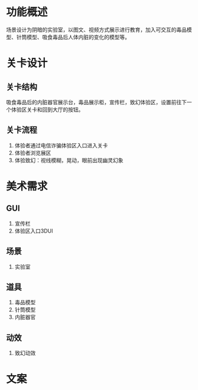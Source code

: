 <!--
 * @Author: your name
 * @Date: 2020-05-06 22:05:59
 * @LastEditTime: 2020-05-07 00:06:59
 * @LastEditors: Please set LastEditors
 * @Description: In User Settings Edit
 * @FilePath: \myProject-wy\安防VR\安防VR\防毒模块功能设计.md
 -->
# 功能概述
场景设计为阴暗的实验室，以图文、视频方式展示进行教育，加入可交互的毒品模型、针筒模型、吸食毒品后人体内脏的变化的模型等。

# 关卡设计
## 关卡结构
吸食毒品后的内脏器官展示台，毒品展示柜，宣传栏，致幻体验区，设置前往下一个体验区关卡和回到大厅的按钮。
## 关卡流程
1. 体验者通过电信诈骗体验区入口进入关卡
2. 体验者浏览展区
3. 体验致幻：视线模糊，晃动，眼前出现幽灵幻象

# 美术需求
## GUI
1. 宣传栏
2. 体验区入口3DUI
## 场景
1. 实验室
## 道具
1. 毒品模型
2. 针筒模型
3. 内脏器官
## 动效
1. 致幻动效

# 文案